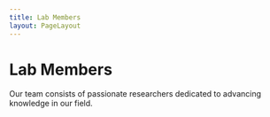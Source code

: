 ```yaml
---
title: Lab Members
layout: PageLayout
---
```


# Lab Members

Our team consists of passionate researchers dedicated to advancing knowledge in our field.
